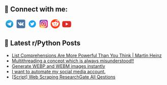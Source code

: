 ## 🔎 Connect with me:
[<img src="https://github.com/bullbesh/bullbesh/blob/main/images/Telegram.png" width="32" height="32" />](https://t.me/bullbesh)
[<img src="https://github.com/bullbesh/bullbesh/blob/main/images/VK.png" width="32" height="32" />](https://vk.com/bullbesh)
[<img src="https://github.com/bullbesh/bullbesh/blob/main/images/Twitter.png" width="32" height="32" />](https://twitter.com/bullbesh1)
[<img src="https://github.com/bullbesh/bullbesh/blob/main/images/Instagram.png" width="32" height="32" />](https://www.instagram.com/bullbesh)
[<img src="https://github.com/bullbesh/bullbesh/blob/main/images/Reddit.png" width="32" height="32" />](https://www.reddit.com/user/bullbesh)
[<img src="https://github.com/bullbesh/bullbesh/blob/main/images/YouTube.png" width="32" height="32" />](https://www.youtube.com/channel/UCtfjRs6uzgq5mfm8S06WTcg)

## 📕 Latest r/Python Posts
<!-- BLOG-POST-LIST:START -->
- [List Comprehensions Are More Powerful Than You Think | Martin Heinz](https://www.reddit.com/r/Python/comments/xdz7qn/list_comprehensions_are_more_powerful_than_you/)
- [Multithreading a concept which is always misunderstood!!](https://www.reddit.com/r/Python/comments/xdyahc/multithreading_a_concept_which_is_always/)
- [Generate WEBP and WEBM images instantly](https://www.reddit.com/r/Python/comments/xdx9aw/generate_webp_and_webm_images_instantly/)
- [I want to automate my social media account.](https://www.reddit.com/r/Python/comments/xdwu0z/i_want_to_automate_my_social_media_account/)
- [[Script] Web Scraping ResearchGate All Qestions](https://www.reddit.com/r/Python/comments/xdwguq/script_web_scraping_researchgate_all_qestions/)
<!-- BLOG-POST-LIST:END -->
